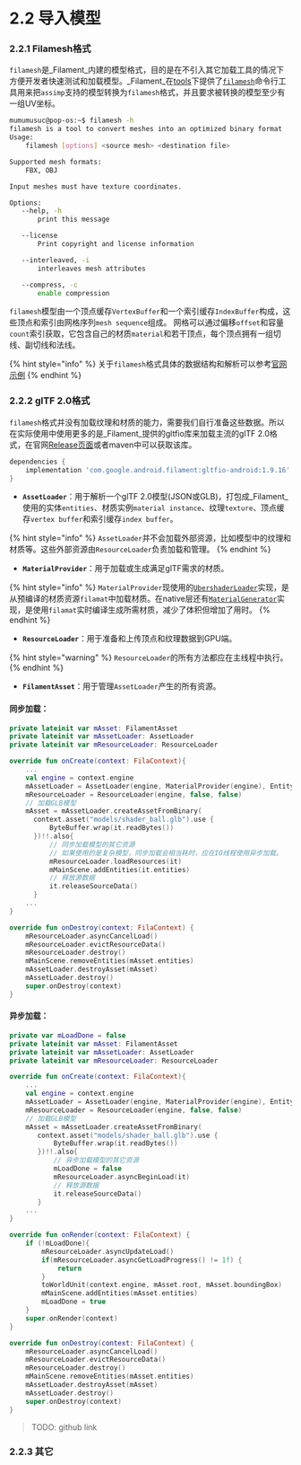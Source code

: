 # 2.2 导入模型

### 2.2.1 Filamesh格式

`filamesh`是_Filament_内建的模型格式，目的是在不引入其它加载工具的情况下方便开发者快速测试和加载模型。_Filament_在[tools](https://github.com/google/filament/tree/main/tools/)下提供了[`filamesh`](https://github.com/google/filament/tree/main/tools/filamesh/)命令行工具用来把`assimp`支持的模型转换为`filamesh`格式，并且要求被转换的模型至少有一组UV坐标。

```bash
mumumusuc@pop-os:~$ filamesh -h
filamesh is a tool to convert meshes into an optimized binary format
Usage:
    filamesh [options] <source mesh> <destination file>

Supported mesh formats:
    FBX, OBJ

Input meshes must have texture coordinates.

Options:
   --help, -h
       print this message

   --license
       Print copyright and license information

   --interleaved, -i
       interleaves mesh attributes

   --compress, -c
       enable compression

```

`filamesh`模型由一个顶点缓存`VertexBuffer`和一个索引缓存`IndexBuffer`构成，这些顶点和索引由网格序列`mesh sequence`组成。 网格可以通过偏移`offset`和容量`count`索引获取，它包含自己的材质`material`和若干顶点，每个顶点拥有一组切线、副切线和法线。

{% hint style="info" %}
关于`filamesh`格式具体的数据结构和解析可以参考[官网示例](https://github.com/google/filament/tree/main/tools/filamesh#format)
{% endhint %}



### 2.2.2 glTF 2.0格式

`filamesh`格式并没有加载纹理和材质的能力，需要我们自行准备这些数据。所以在实际使用中使用更多的是_Filament_提供的gltfio库来加载主流的glTF 2.0格式，在官网[Release页面](https://github.com/google/filament/releases)或者maven中可以获取该库。

```groovy
dependencies {
    implementation 'com.google.android.filament:gltfio-android:1.9.16'
}
```

* **`AssetLoader`**：用于解析一个glTF 2.0模型\(JSON或GLB\)，打包成_Filament_使用的实体`entities`、材质实例`material instance`、纹理`texture`、顶点缓存`vertex buffer`和索引缓存`index buffer`。

{% hint style="info" %}
`AssetLoader`并不会加载外部资源，比如模型中的纹理和材质等。这些外部资源由`ResourceLoader`负责加载和管理。
{% endhint %}

* **`MaterialProvider`**：用于加载或生成满足glTF需求的材质。

{% hint style="info" %}
`MaterialProvider`现使用的[`UbershaderLoader`](https://github.com/google/filament/blob/main/libs/gltfio/src/UbershaderLoader.cpp)实现，是从预编译的材质资源`filamat`中加载材质。在native层还有[`MaterialGenerator`](https://github.com/google/filament/blob/main/libs/gltfio/src/MaterialGenerator.cpp)实现，是使用`filamat`实时编译生成所需材质，减少了体积但增加了用时。
{% endhint %}

* **`ResourceLoader`**：用于准备和上传顶点和纹理数据到GPU端。

{% hint style="warning" %}
`ResourceLoader`的所有方法都应在主线程中执行。
{% endhint %}

* **`FilamentAsset`**：用于管理`AssetLoader`产生的所有资源。

#### 同步加载：

```kotlin
private lateinit var mAsset: FilamentAsset
private lateinit var mAssetLoader: AssetLoader
private lateinit var mResourceLoader: ResourceLoader

override fun onCreate(context: FilaContext){
    ...
    val engine = context.engine
    mAssetLoader = AssetLoader(engine, MaterialProvider(engine), EntityManager.get())
    mResourceLoader = ResourceLoader(engine, false, false)
    // 加载GLB模型
    mAsset = mAssetLoader.createAssetFromBinary(
      context.asset("models/shader_ball.glb").use {
          ByteBuffer.wrap(it.readBytes())
      })!!.also{
          // 同步加载模型的其它资源
          // 如果使用的是复杂模型，同步加载会相当耗时，应在IO线程使用异步加载。
          mResourceLoader.loadResources(it)
          mMainScene.addEntities(it.entities)
          // 释放源数据
          it.releaseSourceData()
      }
    ...
} 

override fun onDestroy(context: FilaContext) {
    mResourceLoader.asyncCancelLoad()
    mResourceLoader.evictResourceData()
    mResourceLoader.destroy()
    mMainScene.removeEntities(mAsset.entities)
    mAssetLoader.destroyAsset(mAsset)
    mAssetLoader.destroy()
    super.onDestroy(context)
}
```

#### 异步加载：

```kotlin
private var mLoadDone = false
private lateinit var mAsset: FilamentAsset
private lateinit var mAssetLoader: AssetLoader
private lateinit var mResourceLoader: ResourceLoader

override fun onCreate(context: FilaContext){
    ...
    val engine = context.engine
    mAssetLoader = AssetLoader(engine, MaterialProvider(engine), EntityManager.get())
    mResourceLoader = ResourceLoader(engine, false, false)
    // 加载GLB模型
    mAsset = mAssetLoader.createAssetFromBinary(
       context.asset("models/shader_ball.glb").use {
           ByteBuffer.wrap(it.readBytes())
       })!!.also{
           // 异步加载模型的其它资源
           mLoadDone = false
           mResourceLoader.asyncBeginLoad(it)
           // 释放源数据
           it.releaseSourceData()
       }
    ...
} 

override fun onRender(context: FilaContext) {
    if (!mLoadDone){
        mResourceLoader.asyncUpdateLoad()
        if(mResourceLoader.asyncGetLoadProgress() != 1f) {
            return
        }
        toWorldUnit(context.engine, mAsset.root, mAsset.boundingBox)
        mMainScene.addEntities(mAsset.entities)
        mLoadDone = true
    }
    super.onRender(context)
}

override fun onDestroy(context: FilaContext) {
    mResourceLoader.asyncCancelLoad()
    mResourceLoader.evictResourceData()
    mResourceLoader.destroy()
    mMainScene.removeEntities(mAsset.entities)
    mAssetLoader.destroyAsset(mAsset)
    mAssetLoader.destroy()
    super.onDestroy(context)
}
```

> TODO: github link



### 2.2.3 其它




